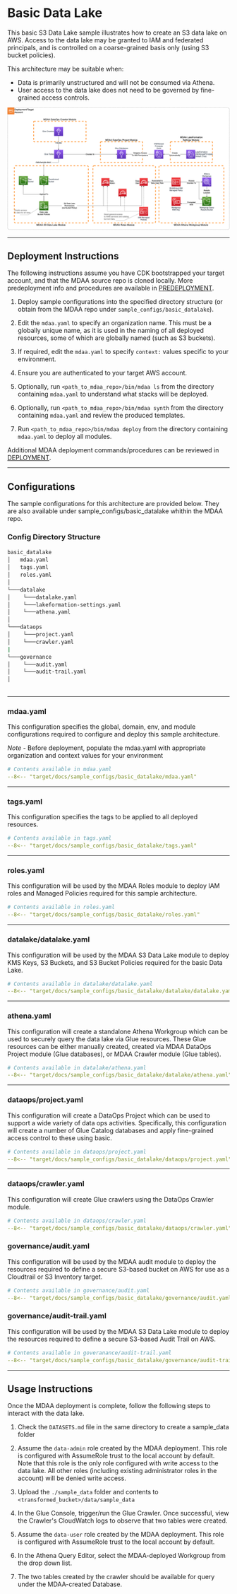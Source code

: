 # Basic Data Lake

This basic S3 Data Lake sample illustrates how to create an S3 data lake on AWS. Access to the data lake may be granted to IAM and federated principals, and is controlled on a coarse-grained basis only (using S3 bucket policies).

This architecture may be suitable when:

* Data is primarily unstructured and will not be consumed via Athena.
* User access to the data lake does not need to be governed by fine-grained access controls.

![Basic Datalake](docs/basic_datalake.png)

***

## Deployment Instructions

The following instructions assume you have CDK bootstrapped your target account, and that the MDAA source repo is cloned locally.
More predeployment info and procedures are available in [PREDEPLOYMENT](../../PREDEPLOYMENT.md).

1. Deploy sample configurations into the specified directory structure (or obtain from the MDAA repo under `sample_configs/basic_datalake`).

2. Edit the `mdaa.yaml` to specify an organization name. This must be a globally unique name, as it is used in the naming of all deployed resources, some of which are globally named (such as S3 buckets).

3. If required, edit the `mdaa.yaml` to specify `context:` values specific to your environment.

4. Ensure you are authenticated to your target AWS account.

5. Optionally, run `<path_to_mdaa_repo>/bin/mdaa ls` from the directory containing `mdaa.yaml` to understand what stacks will be deployed.

6. Optionally, run `<path_to_mdaa_repo>/bin/mdaa synth` from the directory containing `mdaa.yaml` and review the produced templates.

7. Run `<path_to_mdaa_repo>/bin/mdaa deploy` from the directory containing `mdaa.yaml` to deploy all modules.

Additional MDAA deployment commands/procedures can be reviewed in [DEPLOYMENT](../../DEPLOYMENT.md).

***

## Configurations

The sample configurations for this architecture are provided below. They are also available under sample_configs/basic_datalake whithin the MDAA repo.

### Config Directory Structure

```bash
basic_datalake
│   mdaa.yaml
│   tags.yaml
│   roles.yaml
│
└───datalake
│    └───datalake.yaml
│    └───lakeformation-settings.yaml
│    └───athena.yaml
│
└───dataops
│    └───project.yaml
│    └───crawler.yaml
|
└───governance
│    └───audit.yaml
│    └───audit-trail.yaml
│
  
```

***

### mdaa.yaml

This configuration specifies the global, domain, env, and module configurations required to configure and deploy this sample architecture.

*Note* - Before deployment, populate the mdaa.yaml with appropriate organization and context values for your environment

```yaml
# Contents available in mdaa.yaml
--8<-- "target/docs/sample_configs/basic_datalake/mdaa.yaml"
```

***

### tags.yaml

This configuration specifies the tags to be applied to all deployed resources.

```yaml
# Contents available in tags.yaml
--8<-- "target/docs/sample_configs/basic_datalake/tags.yaml"
```

***

### roles.yaml

This configuration will be used by the MDAA Roles module to deploy IAM roles and Managed Policies required for this sample architecture.

```yaml
# Contents available in roles.yaml
--8<-- "target/docs/sample_configs/basic_datalake/roles.yaml"
```

***

### datalake/datalake.yaml

This configuration will be used by the MDAA S3 Data Lake module to deploy KMS Keys, S3 Buckets, and S3 Bucket Policies required for the basic Data Lake.

```yaml
# Contents available in datalake/datalake.yaml
--8<-- "target/docs/sample_configs/basic_datalake/datalake/datalake.yaml"
```

***

### athena.yaml

This configuration will create a standalone Athena Workgroup which can be used to securely query the data lake via Glue resources. These Glue resources can be either manually created, created via MDAA DataOps Project module (Glue databases), or MDAA Crawler module (Glue tables).

```yaml
# Contents available in datalake/athena.yaml
--8<-- "target/docs/sample_configs/basic_datalake/datalake/athena.yaml"
```

***

### dataops/project.yaml

This configuration will create a DataOps Project which can be used to support a wide variety of data ops activities. Specifically, this configuration will create a number of Glue Catalog databases and apply fine-grained access control to these using basic.

```yaml
# Contents available in dataops/project.yaml
--8<-- "target/docs/sample_configs/basic_datalake/dataops/project.yaml"
```

***

### dataops/crawler.yaml

This configuration will create Glue crawlers using the DataOps Crawler module.

```yaml
# Contents available in dataops/crawler.yaml
--8<-- "target/docs/sample_configs/basic_datalake/dataops/crawler.yaml"
```

### governance/audit.yaml

This configuration will be used by the MDAA audit module to deploy the resources required to define a secure S3-based bucket on AWS for use as a Cloudtrail or S3 Inventory target.



```yaml
# Contents available in governance/audit.yaml
--8<-- "target/docs/sample_configs/basic_datalake/governance/audit.yaml"
```

### governance/audit-trail.yaml

This configuration will be used by the MDAA S3 Data Lake module to deploy the resources required to define a secure S3-based Audit Trail on AWS.

```yaml
# Contents available in goveranance/audit-trail.yaml
--8<-- "target/docs/sample_configs/basic_datalake/governance/audit-trail.yaml"
```

***

## Usage Instructions

Once the MDAA deployment is complete, follow the following steps to interact with the data lake.

1. Check the `DATASETS.md` file in the same directory to create a sample_data folder

2. Assume the `data-admin` role created by the MDAA deployment. This role is configured with AssumeRole trust to the local account by default. Note that this role is the only role configured with write access to the data lake. All other roles (including existing administrator roles in the account) will be denied write access.

2. Upload the `./sample_data` folder and contents to `<transformed_bucket>/data/sample_data`

3. In the Glue Console, trigger/run the Glue Crawler. Once successful, view the Crawler's CloudWatch logs to observe that two tables were created.

4. Assume the `data-user` role created by the MDAA deployment. This role is configured with AssumeRole trust to the local account by default.

5. In the Athena Query Editor, select the MDAA-deployed Workgroup from the drop down list.

6. The two tables created by the crawler should be available for query under the MDAA-created Database.
